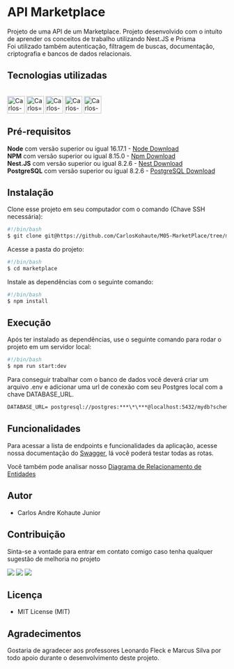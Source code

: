 # API Marketplace

Projeto de uma API de um Marketplace.
Projeto desenvolvido com o intuíto de aprender os conceitos de trabalho utilizando Nest.JS e Prisma
<br/>
Foi utilizado também autenticação, filtragem de buscas, documentação, criptografia e bancos de dados relacionais.

## Tecnologias utilizadas

<div style="display: inline_block"><br>
  <img align="center" alt="Carlos-NodeJS" height="40" width="40" src="https://cdn.jsdelivr.net/gh/devicons/devicon/icons/nodejs/nodejs-original-wordmark.svg">
  <img align="center" alt="Carlos=Typescript" height="40" width="40" src="https://cdn.jsdelivr.net/gh/devicons/devicon/icons/typescript/typescript-original.svg" />
  <img align="center" alt="Carlos-Nest" height="40" width="40" src="https://cdn.jsdelivr.net/gh/devicons/devicon/icons/nestjs/nestjs-plain.svg" />
  <img align="center" alt="Carlos-Prisma" height="40" width="40" src="./src/images/prisma-4.svg">
  <img align="center" alt="Carlos-PostgreSQL" height="40" width="40" src="https://cdn.jsdelivr.net/gh/devicons/devicon/icons/postgresql/postgresql-original-wordmark.svg">


  </div>

## Pré-requisitos

**Node** com versão superior ou igual 16.17.1 - [Node Download](https://nodejs.org/pt-br/download/)<br>
**NPM** com versão superior ou igual 8.15.0 - [Npm Download](https://www.npmjs.com/package/download)<br>
**Nest.JS** com versão superior ou igual 8.2.6 - [Nest Download](https://docs.nestjs.com/)<br>
**PostgreSQL** com versão superior ou igual 8.2.6 - [PostgreSQL Download](https://www.postgresql.org/download/)<br>

## Instalação

Clone esse projeto em seu computador com o comando (Chave SSH necessária):

```bash
#!/bin/bash
$ git clone git@https://github.com/CarlosKohaute/M05-MarketPlace/tree/main/marketplace
```

Acesse a pasta do projeto:

```bash
#!/bin/bash
$ cd marketplace
```

Instale as dependências com o seguinte comando:

```bash
#!/bin/bash
$ npm install
```

## Execução

Após ter instalado as dependências, use o seguinte comando para rodar o projeto em um servidor local:

```bash
#!/bin/bash
$ npm run start:dev
```

Para conseguir trabalhar com o banco de dados você deverá criar um arquivo .env e adicionar uma url de conexão com seu Postgres local com a chave DATABASE_URL.

```md
DATABASE_URL= postgresql://postgres:***\*\***@localhost:5432/mydb?schema=public
```

## Funcionalidades

Para acessar a lista de endpoints e funcionalidades da aplicação, acesse nossa documentação do [Swagger](), lá você poderá testar todas as rotas.

Você também pode analisar nosso <a href="./db.pdf" download>Diagrama de Relacionamento de Entidades</a>

## Autor

- Carlos Andre Kohaute Junior

## Contribuição

Sinta-se a vontade para entrar em contato comigo caso tenha qualquer sugestão de melhoria no projeto

  <div>
  <a href="https://www.instagram.com/carloskohaute/" target="_blank"><img src="https://img.shields.io/badge/-Instagram-%23E4405F?style=for-the-badge&logo=instagram&logoColor=white" target="_blank"></a>
  <a href="https://www.linkedin.com/in/carlos-kohaute-113a69229/" target="_blank"><img src="https://img.shields.io/badge/-LinkedIn-%230077B5?style=for-the-badge&logo=linkedin&logoColor=white" target="_blank"></a>
    <a href = "mailto:carlos.kohaute.contato@gmail.com"><img src="https://img.shields.io/badge/-Gmail-%23333?style=for-the-badge&logo=gmail&logoColor=white" target="_blank"></a>

</div>

## Licença

- MIT License (MIT)

## Agradecimentos

Gostaria de agradecer aos professores Leonardo Fleck e Marcus Silva por todo apoio durante o desenvolvimento deste projeto.